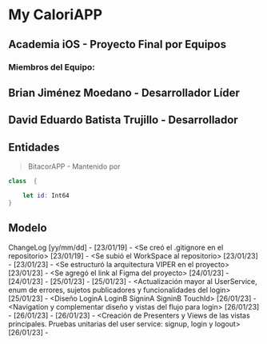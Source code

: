 # My CaloriAPP
## Academia iOS - Proyecto Final por Equipos

### Miembros del Equipo:
## Brian Jiménez Moedano - Desarrollador Líder
## David Eduardo Batista Trujillo - Desarrollador

## Entidades

>BitacorAPP - Mantenido por
```swift
class  {

    let id: Int64
}
```

##  Modelo


ChangeLog [yy/mm/dd] <dev name> - <change description>
[23/01/19] <Brian> - <Se creó el .gitignore en el repositorio>
[23/01/19] <Brian> - <Se subió el WorkSpace al repositorio>
[23/01/23] <Brian> - <Se defininieron los Entities y los Services del Proyecto>
[23/01/23] <Brian> - <Se estructuró la arquitectura VIPER en el proyecto>
[23/01/23] <Brian> - <Se agregó el link al Figma del proyecto>
[24/01/23] <Eduardo> - <Avance de los Login View>
[24/01/23] <Brian> - <Avance de los User y Diet Services>
[25/01/23] <Brian> - <Se crearon las clases de los Presenters para las vistas de LogIn y Resgistro>
[25/01/23] <Brian> - <Actualización mayor al UserService, enum de errores, sujetos publicadores y funcionalidades del login>
[25/01/23] <Eduardo> - <Diseño LoginA LoginB SigninA SigninB TouchId>
[26/01/23] <Eduardo> - <Navigation y complementar diseño y vistas del flujo para login>
[26/01/23] <Brian> - <UserService completado y comienzo de Pruebas Unitarias del mismo>
[26/01/23] <Brian> - <Se crearon TabViewControllers del Home>
[26/01/23] <Brian> - <Creación de Presenters y Views de las vistas principales. Pruebas unitarias del user service: signup, login y logout>
[26/01/23] <Brian> - <Tab Bar Navigation Inicio Mis Dietas Perfil Ajustes>
